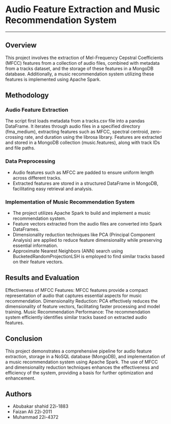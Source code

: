 
<h1>Audio Feature Extraction and Music Recommendation System</h1>

---
<h2>Overview</h2>
This project involves the extraction of Mel-Frequency Cepstral Coefficients (MFCC) features from a collection of audio files, combined with metadata from a tracks dataset, and the storage of these features in a MongoDB database. Additionally, a music recommendation system utilizing these features is implemented using Apache Spark.

<h2>Methodology</h2>

<h3>Audio Feature Extraction</h3>

The script first loads metadata from a tracks.csv file into a pandas DataFrame.
It iterates through audio files in a specified directory (fma_medium), extracting features such as MFCC, spectral centroid, zero-crossing rate, and duration using the librosa library.
Features are extracted and stored in a MongoDB collection (music.features), along with track IDs and file paths.

<h3>Data Preprocessing</h4>

- Audio features such as MFCC are padded to ensure uniform length across different tracks.
- Extracted features are stored in a structured DataFrame in MongoDB, facilitating easy retrieval and analysis.
<h3>Implementation of Music Recommendation System</h4>

- The project utilizes Apache Spark to build and implement a music recommendation system.
- Feature vectors extracted from the audio files are converted into Spark DataFrames.
- Dimensionality reduction techniques like PCA (Principal Component Analysis) are applied to reduce feature dimensionality while preserving essential information.
- Approximate Nearest Neighbors (ANN) search using BucketedRandomProjectionLSH is employed to find similar tracks based on their feature vectors.
  
<h2>Results and Evaluation</h2>
Effectiveness of MFCC Features: MFCC features provide a compact representation of audio that captures essential aspects for music recommendation.
Dimensionality Reduction: PCA effectively reduces the dimensionality of feature vectors, facilitating faster processing and model training.
Music Recommendation Performance: The recommendation system efficiently identifies similar tracks based on extracted audio features.
<h2>Conclusion</h2>
This project demonstrates a comprehensive pipeline for audio feature extraction, storage in a NoSQL database (MongoDB), and implementation of a music recommendation system using Apache Spark. The use of MFCC and dimensionality reduction techniques enhances the effectiveness and efficiency of the system, providing a basis for further optimization and enhancement.

<h2>Authors</h2>

- Abubakar shahid 22i-1883
- Faizan Ali 22i-2011
- Muhammad 22i-4372
